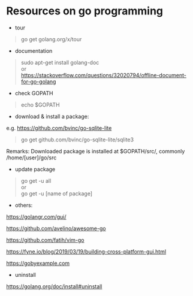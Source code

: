 
# Resources on go programming

* tour

> go get golang.org/x/tour

* documentation

> sudo apt-get install golang-doc<br>
or<br>
https://stackoverflow.com/questions/32020794/offline-document-for-go-golang

* check GOPATH

> echo $GOPATH

* download & install a package:

e.g. https://github.com/bvinc/go-sqlite-lite

> go get github.com/bvinc/go-sqlite-lite/sqlite3

Remarks: Downloaded package is installed at $GOPATH/src/, commonly /home/[user]/go/src

* update package

> go get -u all<br>
or<br>
> go get -u [name of package]

* others:

https://golangr.com/gui/

https://github.com/avelino/awesome-go

https://github.com/fatih/vim-go

https://fyne.io/blog/2019/03/19/building-cross-platform-gui.html

https://gobyexample.com

* uninstall

https://golang.org/doc/install#uninstall
